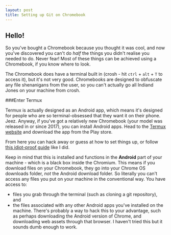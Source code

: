 ```yaml
---
layout: post
title: Setting up Git on Chromebook
---
```


## Hello!

So you've bought a Chromebook because you thought it was cool, and now you've discovered you can't do _half_ the things you didn't realise you needed to do. Never fear! Most of these things can be achieved using a Chromebook, if you know where to look.

The Chromebook does have a terminal built in (crosh - hit ```ctrl``` + ```alt``` + ```T``` to access it), but it's not very good. Chromebooks are designed to obfuscate any file shenanigans from the user, so you can't actually go all Indiand Jones on your machine from crosh.

###Enter Termux

Termux is actually designed as an Android app, which means it's designed for people who are so terminal-obsessed that they want it on their phone. Jeez. Anyway, if you've got a relatively new Chromebook (your model was released in or since 2017), you can install Android apps. Head to the [Termux website](https://termux.com/) and download the app from the Play store.

From here you can hack away or guess at how to set things up, or follow [this idiot-proof guide](https://pedronveloso.com/proper-git-client-android/) like I did.

Keep in mind that this is installed and functions in the **Android** part of your machine - which is a black box inside the Chromium. This means if you download files on your Chromebook, they go into your Chrome OS downloads folder, _not_ the Android download folder. So literally you can't access any files you put on your machine in the conventional way. You have access to:
* files you grab through the terminal (such as cloning a git repository), and
* the files associated with any other Android apps you've installed on the machine. There's probably a way to hack this to your advantage, such as perhaps downloading the Android version of Chrome, and downloading web assets through that browser. I haven't tried this but it sounds dumb enough to work.
